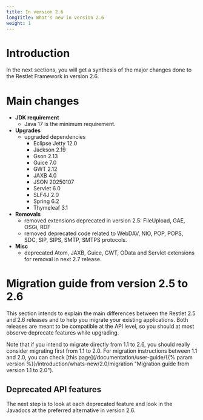 ```yaml
---
title: In version 2.6
longTitle: What's new in version 2.6
weight: 1
---
```

# Introduction

In the next sections, you will get a synthesis of the major changes done
to the Restlet Framework in version 2.6.

# Main changes

* __JDK requirement__
  * Java 17 is the minimum requirement.
* __Upgrades__
  * upgraded dependencies
    * Eclipse Jetty 12.0
    * Jackson 2.19
    * Gson 2.13
    * Guice 7.0
    * GWT 2.12
    * JAXB 4.0
    * JSON 20250107
    * Servlet 6.0
    * SLF4J 2.0
    * Spring 6.2
    * Thymeleaf 3.1
* __Removals__
  * removed extensions deprecated in version 2.5: FileUpload, GAE, OSGi, RDF
  * removed deprecated code related to WebDAV, NIO, POP, POPS, SDC, SIP, SIPS, SMTP, SMTPS protocols.
* __Misc__
    * deprecated Atom, JAXB, Guice, GWT, OData and Servlet extensions for removal in next 2.7 release.

# Migration guide from version 2.5 to 2.6

This section intends to explain the main differences between the Restlet 2.5 and 2.6 releases and to help you migrate your existing applications.
Both releases are meant to be compatible at the API level, so you should at most observe deprecate features while upgrading.

Note that if you intend to migrate directly from 1.1 to 2.6, you should
really consider migrating first from 1.1 to 2.0. For migration instructions between 1.1 and 2.0,
you can check [this page](/documentation/user-guide/{{% param version %}}/introduction/whats-new/2.0/migration "Migration guide from version 1.1 to 2.0").

## Deprecated API features

The next step is to look at each deprecated feature and look in the Javadocs at the preferred alternative in version 2.6.